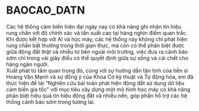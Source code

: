 # BAOCAO_DATN   
Các hệ thống cảm biến hiện đại ngày nay có khả năng ghi nhận tín hiệu rung chấn với độ chính xác và tần suất cao tại hàng nghìn điểm quan trắc. Khi được kết hợp với AI và học máy, các hệ thống này không chỉ phát hiện rung chấn bất thường trong thời gian thực, mà còn có thể phân biệt được giữa động đất thật và nhiễu từ bên ngoài môi trường, việc đưa ra cảnh báo sớm chỉ trong vài giây điều có thể quyết định giữa sự sống và cái chết cho hàng ngàn người. 	 
Xuất phát từ tầm quan trọng đó, cùng với sự hướng dẫn tận tình của tiến sĩ Hoàng Văn Mạnh và sự đồng ý của Khoa Cơ kỹ thuật và Tự động hóa, em đã thực hiện đề tài “Nghiên cứu bài toán phát hiện động đất sử dụng dữ liệu cảm biến gia tốc” với mục tiêu xây dựng một mô hình học máy có khả năng phân biệt hiệu quả tín hiệu động đất và nhiễu nền, góp phần hỗ trợ các hệ thống cảnh báo sớm trong tương lai.

